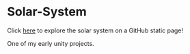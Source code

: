 # Solar-System

Click [here](https://jt5519.github.io/Solar-System/index.html) to explore the solar system on a GitHub static page!

One of my early unity projects. 
